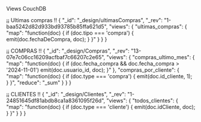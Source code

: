 Views CouchDB

¡¡ Ultimas compras !! 
{
"_id": "_design/ultimasCompras",
"_rev": "1-baa5242d82d933bd93785b85ffa621d5",
"views": {
"ultimas_compras": {
"map": "function(doc) { if (doc.tipo === 'compra') { emit(doc.fechaDeCompra, doc); } }"
}
}
}

¡¡ COMPRAS !!
{
"_id": "_design/Compras",
"_rev": "13-07e7c06cc16209acfbaf7c66207c2e65",
"views": {
"compras_ultimo_mes": {
"map": "function(doc) { if (doc.fecha_compra && doc.fecha_compra > '2024-11-01') emit(doc.usuario_id, doc); }"
},
"compras_por_cliente": {
"map": "function(doc) { if (doc.type === 'compra') { emit(doc.id_cliente, 1); } }",
"reduce": "_sum"
}
}
}

¡¡ CLIENTES !!
{
"_id": "_design/Clientes",
"_rev": "1-24851645df81abdb8ca1a8361095f26d",
"views": {
"todos_clientes": {
"map": "function(doc) { if (doc.type === 'cliente') { emit(doc.idCliente, doc); } }"
}
}
}
